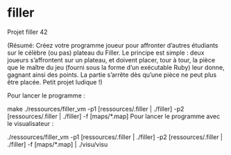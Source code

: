 # filler

Projet filler 42

(Résumé: Créez votre programme joueur pour affronter d’autres étudiants sur le célèbre (ou pas) plateau du Filler. Le principe est simple : deux joueurs s’affrontent sur un plateau, et doivent placer, tour à tour, la pièce que le maître du jeu (fourni sous la forme d’un exécutable Ruby) leur donne, gagnant ainsi des points. La partie s’arrête dès qu’une pièce ne peut plus être placée. Petit projet ludique !)

Pour lancer le programme :

make
./ressources/filler_vm -p1 [ressources/.filler | ./filler] -p2 [ressources/.filler | ./filler] -f [maps/*.map]
Pour lancer le programme avec le visualisateur :

./ressources/filler_vm -p1 [ressources/.filler | ./filler] -p2 [ressources/.filler | ./filler] -f [maps/*.map] | ./visu/visu
